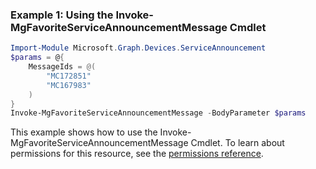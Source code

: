 ### Example 1: Using the Invoke-MgFavoriteServiceAnnouncementMessage Cmdlet
```powershell
Import-Module Microsoft.Graph.Devices.ServiceAnnouncement
$params = @{
	MessageIds = @(
		"MC172851"
		"MC167983"
	)
}
Invoke-MgFavoriteServiceAnnouncementMessage -BodyParameter $params
```
This example shows how to use the Invoke-MgFavoriteServiceAnnouncementMessage Cmdlet.
To learn about permissions for this resource, see the [permissions reference](/graph/permissions-reference).
